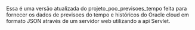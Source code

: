 Essa é uma versão atualizada do projeto_poo_previsoes_tempo feita para fornecer os dados de previsoes do tempo
e históricos do Oracle cloud em formato JSON através de um servidor web utilizando a api Servlet.
